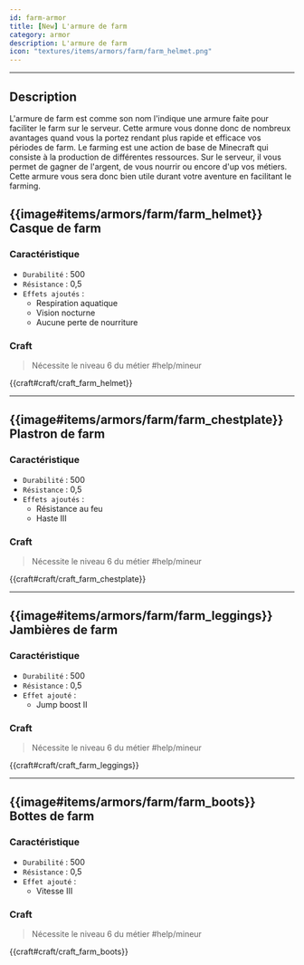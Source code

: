 ```yaml
---
id: farm-armor
title: [New] L'armure de farm
category: armor
description: L'armure de farm
icon: "textures/items/armors/farm/farm_helmet.png"
---
```

___

## Description 

L'armure de farm est comme son nom l'indique une armure faite pour faciliter le farm sur le serveur. Cette armure vous donne donc de nombreux avantages quand vous la portez rendant plus rapide et efficace vos périodes de farm. 
Le farming est une action de base de Minecraft qui consiste à la production de différentes ressources. 
Sur le serveur, il vous permet de gagner de l'argent, de vous nourrir ou encore d'up vos métiers. 
Cette armure vous sera donc bien utile durant votre aventure en facilitant le farming.

## {{image#items/armors/farm/farm_helmet}} Casque de farm

### Caractéristique

- ``Durabilité`` : 500
- ``Résistance`` : 0,5
- ``Effets ajoutés`` : 
    * Respiration aquatique
    * Vision nocturne
    * Aucune perte de nourriture

### Craft 

> Nécessite le niveau 6 du métier #help/mineur

{{craft#craft/craft_farm_helmet}} 

---

## {{image#items/armors/farm/farm_chestplate}} Plastron de farm 

### Caractéristique

- ``Durabilité`` : 500
- ``Résistance`` : 0,5
- ``Effets ajoutés`` : 
    * Résistance au feu
    * Haste III

### Craft 

> Nécessite le niveau 6 du métier #help/mineur

{{craft#craft/craft_farm_chestplate}} 

---

## {{image#items/armors/farm/farm_leggings}} Jambières de farm

### Caractéristique

- ``Durabilité`` : 500
- ``Résistance`` : 0,5
- ``Effet ajouté`` : 
    * Jump boost II

### Craft 

> Nécessite le niveau 6 du métier #help/mineur

{{craft#craft/craft_farm_leggings}} 

---

## {{image#items/armors/farm/farm_boots}} Bottes de farm

### Caractéristique

- ``Durabilité`` : 500
- ``Résistance`` : 0,5
- ``Effet ajouté`` : 
    * Vitesse III

### Craft 

> Nécessite le niveau 6 du métier #help/mineur

{{craft#craft/craft_farm_boots}} 
